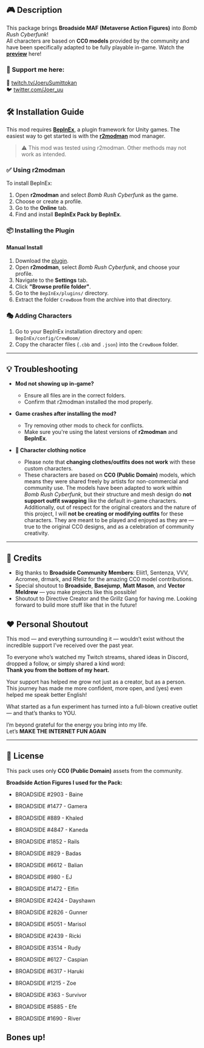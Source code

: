 ## 🎮 Description

This package brings **Broadside MAF (Metaverse Action Figures)** into *Bomb Rush Cyberfunk*!  
All characters are based on **CC0 models** provided by the community and have been specifically adapted to be fully playable in-game. Watch the [**preview**](https://youtu.be/n6h4D9FPCpQ) here! 


### 🚀 Support me here:

🎥 [twitch.tv/JoeruSumittokan](https://twitch.tv/JoeruSumittokan)  
🐦 [twitter.com/Joer_uu](https://twitter.com/Joer_uu)

## 🛠 Installation Guide

This mod requires [**BepInEx**](https://thunderstore.io/package/bbepis/BepInExPack/), a plugin framework for Unity games. The easiest way to get started is with the [**r2modman**](https://thunderstore.io/package/ebkr/r2modman/) mod manager.

> ⚠️ This mod was tested using r2modman. Other methods may not work as intended.

### ✅ Using r2modman

To install BepInEx:

1. Open **r2modman** and select *Bomb Rush Cyberfunk* as the game.
2. Choose or create a profile.
3. Go to the **Online** tab.
4. Find and install **BepInEx Pack by BepInEx**.

### 📦 Installing the Plugin


#### Manual Install

1. Download the [plugin](https://github.com/LunaCapra/CrewBoom/releases/download/v3.2.5/plugin.zip).
2. Open **r2modman**, select *Bomb Rush Cyberfunk*, and choose your profile.
3. Navigate to the **Settings** tab.
4. Click **"Browse profile folder"**.
5. Go to the `BepInEx/plugins/` directory.
6. Extract the folder `CrewBoom` from the archive into that directory.

### 🎭 Adding Characters

1. Go to your BepInEx installation directory and open:  
   `BepInEx/config/CrewBoom/`
2. Copy the character files (`.cbb` and `.json`) into the `CrewBoom` folder.

---

## 💡 Troubleshooting

- **Mod not showing up in-game?**
  - Ensure all files are in the correct folders.
  - Confirm that r2modman installed the mod properly.

- **Game crashes after installing the mod?**
  - Try removing other mods to check for conflicts.
  - Make sure you're using the latest versions of **r2modman** and **BepInEx**.

- **👕 Character clothing notice**
   - Please note that **changing clothes/outfits does not work** with these custom characters.
   - These characters are based on **CC0 (Public Domain)** models, which means they were shared freely by artists for non-commercial and community use. The models have been adapted to work within *Bomb Rush Cyberfunk*, but their structure and mesh design do **not support outfit swapping** like the default in-game characters. Additionally, out of respect for the original creators and the nature of this project, I will **not be creating or modifying outfits** for these characters. They are meant to be played and enjoyed as they are — true to the original CC0 designs, and as a celebration of community creativity.


---

## 📢 Credits

- Big thanks to **Broadside Community Members**: Eliit1, Sentenza, VVV, Acromee, drmark, and Rfeliz for the amazing CC0 model contributions.
- Special shoutout to **Broadside**, **Basejump**, **Matt Mason**, and **Vector Meldrew** — you make projects like this possible!
- Shoutout to Directive Creator and the Grillz Gang for having me. Looking forward to build more stuff like that in the future!


## ❤️ Personal Shoutout

This mod — and everything surrounding it — wouldn’t exist without the incredible support I’ve received over the past year.

To everyone who’s watched my Twitch streams, shared ideas in Discord, dropped a follow, or simply shared a kind word:  
**Thank you from the bottom of my heart.**

Your support has helped me grow not just as a creator, but as a person.  
This journey has made me more confident, more open, and (yes) even helped me speak better English!

What started as a fun experiment has turned into a full-blown creative outlet — and that’s thanks to YOU.

I’m beyond grateful for the energy you bring into my life.  
Let’s **MAKE THE INTERNET FUN AGAIN**
  

---

## 📝 License

This pack uses only **CC0 (Public Domain)** assets from the community.  


**Broadside Action Figures I used for the Pack:**

   - BROADSIDE #2903 - Baine

   - BROADSIDE #1477 - Gamera

   - BROADSIDE #889 - Khaled

   - BROADSIDE #4847 - Kaneda

   - BROADSIDE #1852 - Rails

   - BROADSIDE #829 - Badas

   - BROADSIDE #6612 - Balian

   - BROADSIDE #980 - EJ

   - BROADSIDE #1472 - Elfin

   - BROADSIDE #2424 - Dayshawn

   - BROADSIDE #2826 - Gunner

   - BROADSIDE #5051 - Marisol

   - BROADSIDE #2439 - Ricki

   - BROADSIDE #3514 - Rudy

   - BROADSIDE #6127 - Caspian

   - BROADSIDE #6317 - Haruki

   - BROADSIDE #1215 - Zoe

   - BROADSIDE #363 - Survivor

   - BROADSIDE #5885 - Efe

   - BROADSIDE #1690 - River

## **Bones up!**


